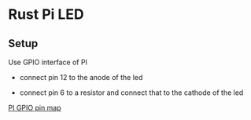 # Rust Pi LED

## Setup

Use GPIO interface of PI

- connect pin 12 to the anode of the led 

- connect pin 6 to a resistor and connect that to the cathode of the led

[PI GPIO pin map](https://pinout.xyz/)